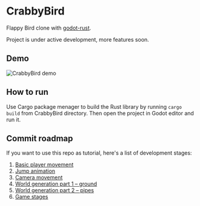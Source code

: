 # CrabbyBird

Flappy Bird clone with [godot-rust](https://github.com/godot-rust/godot-rust).

Project is under active development, more features soon.

## Demo

![CrabbyBird demo](./demo.gif)

## How to run

Use Cargo package menager to build the Rust library by running `cargo build` from CrabbyBird directory.
Then open the project in Godot editor and run it.

## Commit roadmap

If you want to use this repo as tutorial, here's a list of development stages:

1. [Basic player movement](https://github.com/edytapawlak/CrabbyBird/tree/2f6a3ed7b54caf725173559f77edf161ce7b1b55)
2. [Jump animation](https://github.com/edytapawlak/CrabbyBird/tree/3e967cbb124483000b7c36eaa77e52e74554b753)
3. [Camera movement](https://github.com/edytapawlak/CrabbyBird/tree/761e2fded78061d676bcfdeedd3349b143420f48)
4. [World generation part 1 – ground](https://github.com/edytapawlak/CrabbyBird/tree/64b320e22f7af8faa3f11fc510d931b51f5a2bb4)
5. [World generation part 2 – pipes](https://github.com/edytapawlak/CrabbyBird/tree/43bc17a2daa5a34e46cb3f883d5a109fc3a03c3b)
6. [Game stages](https://github.com/edytapawlak/CrabbyBird/tree/81f51a367ef31ee608f8d4fb8b962a05614e3521)
